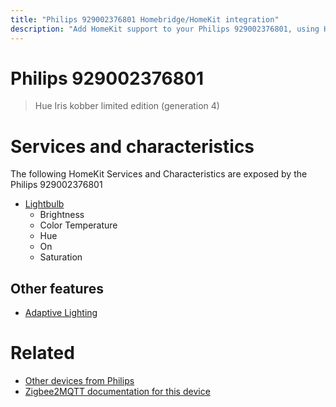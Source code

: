 ```yaml
---
title: "Philips 929002376801 Homebridge/HomeKit integration"
description: "Add HomeKit support to your Philips 929002376801, using Homebridge, Zigbee2MQTT and homebridge-z2m."
---
```

<!---
This file has been GENERATED using src/docgen/docgen.ts
DO NOT EDIT THIS FILE MANUALLY!
-->
# Philips 929002376801
> Hue Iris kobber limited edition (generation 4)


# Services and characteristics
The following HomeKit Services and Characteristics are exposed by
the Philips 929002376801

* [Lightbulb](../../light.md)
  * Brightness
  * Color Temperature
  * Hue
  * On
  * Saturation

## Other features
* [Adaptive Lighting](../../light.md)

# Related
* [Other devices from Philips](../index.md#philips)
* [Zigbee2MQTT documentation for this device](https://www.zigbee2mqtt.io/devices/929002376801.html)